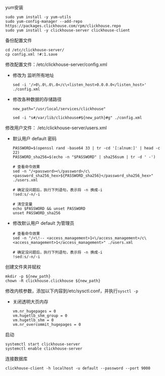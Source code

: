 yum安装

```
sudo yum install -y yum-utils
sudo yum-config-manager --add-repo https://packages.clickhouse.com/rpm/clickhouse.repo
sudo yum install -y clickhouse-server clickhouse-client
```

备份配置文件

```shell
cd /etc/clickhouse-server/
cp config.xml !#:1.save
```



修改配置文件：/etc/clickhouse-server/config.xml

- 修改为 监听所有地址

  ```
  sed -i '/>0\.0\.0\.0</c\<listen_host>0.0.0.0</listen_host>' ./config.xml
  ```

- 修改各种数据的存储路径

  ```
  new_path="/usr/local/services/clickhouse"
  
  sed -i "s#/var/lib/clickhouse#${new_path}#g" ./config.xml
  ```

  


修改用户文件： /etc/clickhouse-server/users.xml

- 默认用户 default 密码

  ```shell
  PASSWORD=$(openssl rand -base64 33 | tr -cd '[:alnum:]' | head -c 22)
  PASSWORD_sha256=$(echo -n "$PASSWORD" | sha256sum | tr -d ' -')
  
  # 查看命令效果
  sed -n "/<password><\/password>/c\<password_sha256_hex>${PASSWORD_sha256}</password_sha256_hex>" ./users.xml
  
  # 确定没问题后，执行下列语句，表示将 -n 换成-i
  !sed:s/-n/-i
  
  # 清空变量
  echo $PASSWORD && unset PASSWORD
  unset PASSWORD_sha256
  ```

- 修改默认用户 default 为管理员

  ```shell
  # 查看命令效果
  sed -n "/<\!-- <access_management>1<\/access_management>/c\<access_management>1</access_management>" ./users.xml
  
  # 确定没问题后，执行下列语句，表示将 -n 换成-i
  !sed:s/-n/-i
  ```



创建文件夹并赋权

```
mkdir -p ${new_path}
chown -R clickhouse.clickhouse ${new_path}
```

修改内核参数，添加以下内容到/etc/sysctl.conf，并执行`sysctl -p`

- 关闭透明大页内存

  ```
  vm.nr_hugepages = 0
  vm.hugetlb_shm_group = 0
  vm.hugetlb_shm = 0
  vm.nr_overcommit_hugepages = 0
  ```

  



启动

```
systemctl start clickhouse-server
systemctl enable clickhouse-server
```



连接数据库

```shell
clickhouse-client -h localhost -u default --password --port 9000
```

